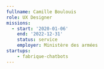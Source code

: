 ```yaml
---
fullname: Camille Boulouis
role: UX Designer
missions:
  - start: '2020-01-06'
    end: '2022-12-31'
    status: service
    employer: Ministère des armées
startups:
    - fabrique-chatbots
---
```

